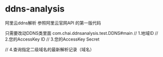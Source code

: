 # ddns-analysis
阿里云ddns解析
参照阿里云官网API 的第一版代码 

只需要改动DDNS类里面
com.chai.ddnsanalysis.test.DDNS#main
// 1.地域ID
// 2.您的AccessKey ID
// 3.您的AccessKey Secret

// 4.查询指定二级域名的最新解析记录（域名）
